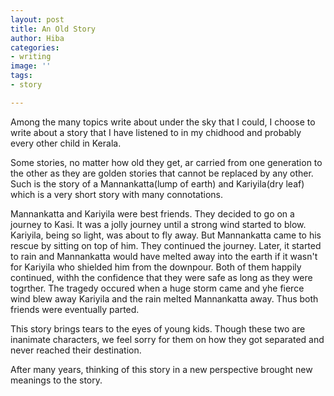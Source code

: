 ```yaml
---
layout: post
title: An Old Story
author: Hiba
categories:
- writing
image: ''
tags:
- story

---
```

Among the many topics write about under the sky that I could, I choose  to write about a story that I have listened to in my chidhood and probably every other child in Kerala.

Some stories, no matter how old they get, ar carried from one generation to the other as they are golden stories that cannot be replaced by any other. Such is the story of a Mannankatta(lump of earth) and Kariyila(dry leaf) which is a very short story with many connotations.

Mannankatta and Kariyila were best friends. They decided to go on a journey to Kasi. It was a jolly journey until a strong wind started to blow. Kariyila, being so light, was about to fly away. But Mannankatta came to his rescue by sitting on top of him. They continued the journey. Later, it started to rain and Mannankatta would have melted away into the earth if it wasn't for Kariyila who shielded him from the downpour. Both of them happily continued, withh the confidence that they were safe as long as they were togrther. The tragedy occured when a huge storm came and yhe fierce wind blew away Kariyila and the rain melted Mannankatta away. Thus both friends were eventually parted.

This story brings tears to the eyes of young kids. Though these two are inanimate characters, we feel sorry for them on how they got separated and never reached their destination.

After many years, thinking of this story in a new perspective brought new meanings to the story. 